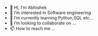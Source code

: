 - 👋 Hi, I’m Abhishek
- 👀 I’m interested in Software engineering
- 🌱 I’m currently learning Python,SQL etc...
- 💞️ I’m looking to collaborate on ...
- 📫 How to reach me ...

<!---
ak85035/ak85035 is a ✨ special ✨ repository because its `README.md` (this file) appears on your GitHub profile.
You can click the Preview link to take a look at your changes.
--->
